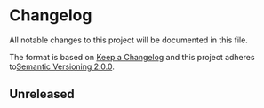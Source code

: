 # Changelog
All notable changes to this project will be documented in this file.

The format is based on [Keep a Changelog][1] and this project adheres to[Semantic Versioning 2.0.0][2].

## Unreleased

[1]: https://keepachangelog.com/en/1.0.0/
[2]: https://semver.org/
